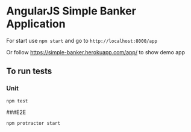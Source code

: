 # AngularJS Simple Banker Application

For start use `npm start` and go to `http://localhost:8000/app`

Or follow https://simple-banker.herokuapp.com/app/ to show demo app

## To run tests

### Unit

`npm test`

###E2E

`npm protractor start`

